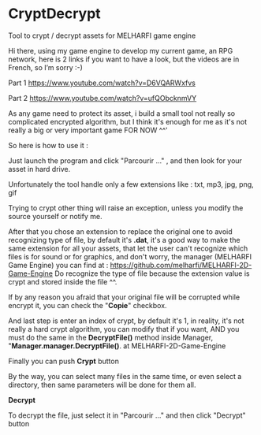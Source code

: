 # CryptDecrypt
Tool to crypt / decrypt assets for MELHARFI game engine

Hi there, using my game engine to develop my current game, an RPG network, here is 2 links if you want to have a look, but the videos are in French, so I’m sorry :-)

Part 1
https://www.youtube.com/watch?v=D6VQARWxfvs

Part 2
https://www.youtube.com/watch?v=ufQObcknmVY

As any game need to protect its asset, i build a small tool not really so complicated encrypted algorithm, but I think it's enough for me as it's not really a big or very important game FOR NOW ^^'

So here is how to use it :

Just launch the program and click "Parcourir ..." , and then look for your asset in hard drive.

Unfortunately the tool handle only a few extensions like : txt, mp3, jpg, png, gif

Trying to crypt other thing will raise an exception, unless you modify the source yourself or notify me.

After that you chose an extension to replace the original one to avoid recognizing type of file, by default it's **.dat**, it's a good way to make the same extension for all your assets, that let the user can't recognize which files is for sound or for graphics, and don't worry, the manager (MELHARFI Game Engine) you can find at :
https://github.com/melharfi/MELHARFI-2D-Game-Engine
Do recognize the type of file because the extension value is crypt and stored inside the file ^^.

If by any reason you afraid that your original file will be corrupted while encrypt it, you can check the "**Copie**" checkbox.

And last step is enter an index of crypt, by default it's 1, in reality, it's not really a hard crypt algorithm, you can modify that if you want, AND you must do the same in the **DecryptFile()** method inside Manager, "**Manager.manager.DecryptFile()**. at MELHARFI-2D-Game-Engine

Finally you can push **Crypt** button	

By the way, you can select many files in the same time, or even select a directory, then same parameters will be done for them all.

**Decrypt**

To decrypt the file, just select it in "Parcourir ..." and then click "Decrypt" button
